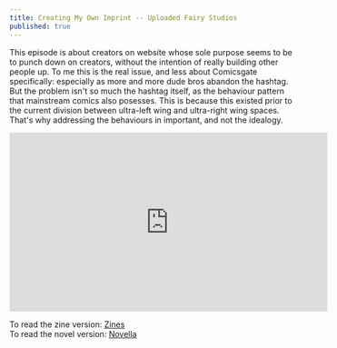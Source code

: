 ```yaml
---
title: Creating My Own Imprint -- Uploaded Fairy Studios
published: true
---
```

This episode is about creators on website whose sole purpose seems to be to punch down on creators, without the intention of really building other people up. To me this is the real issue, and less about Comicsgate specifically: especially as more and more dude bros abandon the hashtag. But the problem isn't so much the hashtag itself, as the behaviour pattern that mainstream comics also posesses. This is because this existed prior to the current division between ultra-left wing and ultra-right wing spaces. That's why addressing the behaviours in important, and not the idealogy.

<iframe width="560" height="315" src="https://www.youtube.com/embed/2HAYdArtmcA" frameborder="0" allow="accelerometer; autoplay; clipboard-write; encrypted-media; gyroscope; picture-in-picture" allowfullscreen></iframe><br />

To read the zine version: <a href="https://lwflouisa.github.io/Homepage/Zines/">Zines</a><br />
To read the novel version: <a href="https://lwflouisa.github.io/Homepage/UploadedFairy/">Novella</a>
